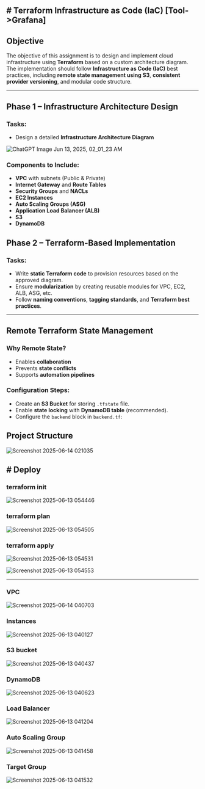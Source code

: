 ## # Terraform Infrastructure as Code (IaC)   [Tool->Grafana]

##  Objective

The objective of this assignment is to design and implement cloud infrastructure using **Terraform** based on a custom architecture diagram. The implementation should follow **Infrastructure as Code (IaC)** best practices, including **remote state management using S3**, **consistent provider versioning**, and modular code structure.

---

##  Phase 1 – Infrastructure Architecture Design

###  Tasks:
- Design a detailed **Infrastructure Architecture Diagram**


![ChatGPT Image Jun 13, 2025, 02_01_23 AM](https://github.com/user-attachments/assets/61f3c982-909b-4609-8d20-5edb78f146ab)


###  Components to Include:
- **VPC** with subnets (Public & Private)
- **Internet Gateway** and **Route Tables**
- **Security Groups** and **NACLs**
- **EC2 Instances**
- **Auto Scaling Groups (ASG)**
- **Application Load Balancer (ALB)**
- **S3**
- **DynamoDB**
  

##  Phase 2 – Terraform-Based Implementation


###  Tasks:

* Write **static Terraform code** to provision resources based on the approved diagram.
* Ensure **modularization** by creating reusable modules for VPC, EC2, ALB, ASG, etc.
* Follow **naming conventions**, **tagging standards**, and **Terraform best practices**.

---

##  Remote Terraform State Management

###  Why Remote State?

* Enables **collaboration**
* Prevents **state conflicts**
* Supports **automation pipelines**

###  Configuration Steps:

* Create an **S3 Bucket** for storing `.tfstate` file.
* Enable **state locking** with **DynamoDB table** (recommended).
* Configure the `backend` block in `backend.tf`:

##  Project Structure


![Screenshot 2025-06-14 021035](https://github.com/user-attachments/assets/5a0dc884-d817-43c8-aa6f-56da838f519e)


## # Deploy

### terraform init

![Screenshot 2025-06-13 054446](https://github.com/user-attachments/assets/17430c8b-5110-42fd-9377-82928799c5cd)


### terraform plan 


![Screenshot 2025-06-13 054505](https://github.com/user-attachments/assets/73eaeef2-e009-482e-972d-a73aed9dc0f2)


### terraform apply


![Screenshot 2025-06-13 054531](https://github.com/user-attachments/assets/751ef864-0289-4a13-ae6c-219021163c9c)

![Screenshot 2025-06-13 054553](https://github.com/user-attachments/assets/57cef248-c6b3-4583-9bc3-66badf5bf9a0)


---

### VPC


![Screenshot 2025-06-14 040703](https://github.com/user-attachments/assets/70cb617d-c5bc-4612-9604-71c35acc042a)



### Instances 



![Screenshot 2025-06-13 040127](https://github.com/user-attachments/assets/8425cac3-56d3-4c8c-a5b8-7a9aa5a8b987)



### S3 bucket 


![Screenshot 2025-06-13 040437](https://github.com/user-attachments/assets/53aacabc-d385-4216-9544-4e4660871c43)



###  DynamoDB 


![Screenshot 2025-06-13 040623](https://github.com/user-attachments/assets/76583a2d-33e4-48ae-b8b8-b4505fe48a5b)



###  Load Balancer


![Screenshot 2025-06-13 041204](https://github.com/user-attachments/assets/ef9c733f-afcb-4ad6-87ff-bd17f58b68b6)



###  Auto Scaling Group 


![Screenshot 2025-06-13 041458](https://github.com/user-attachments/assets/106dc090-ab05-4540-82c3-98468dc6a029)



###  Target Group


![Screenshot 2025-06-13 041532](https://github.com/user-attachments/assets/6de08c73-f524-482d-a87f-1ee8de6d5a7c)


